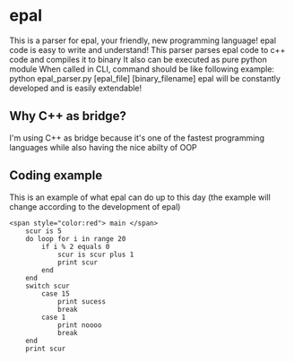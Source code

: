 # epal

This is a parser for epal, your friendly, new programming language!
epal code is easy to write and understand!
This parser parses epal code to c++ code and compiles it to binary
It also can be executed as pure python module
When called in CLI, command should be like following example:
python epal_parser.py [epal_file] [binary_filename]
epal will be constantly developed and is easily extendable!

## Why C++ as bridge?
 
I'm using C++ as bridge because it's one of the fastest 
programming languages while also having the nice abilty of OOP

## Coding example

This is an example of what epal can do up to this day (the example will change according 
to the development of epal)
```
<span style="color:red"> main </span>
    scur is 5
    do loop for i in range 20
        if i % 2 equals 0
            scur is scur plus 1
            print scur
        end
    end
    switch scur
        case 15
            print sucess
            break
        case 1
            print noooo
            break
    end
    print scur
